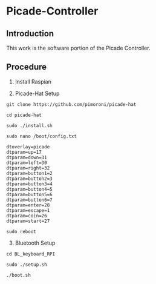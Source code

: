 # Picade-Controller

## Introduction

This work is the software portion of the Picade Controller.

## Procedure

1. Install Raspian

2. Picade-Hat Setup

```
git clone https://github.com/pimoroni/picade-hat

cd picade-hat

sudo ./install.sh

sudo nano /boot/config.txt

dtoverlay=picade
dtparam=up=17
dtparam=down=31
dtparam=left=30
dtparam=right=32
dtparam=button1=2
dtparam=button2=3
dtparam=button3=4
dtparam=button4=5
dtparam=button5=6
dtparam=button6=7
dtparam=enter=28
dtparam=escape=1
dtparam=coin=26
dtparam=start=27

sudo reboot
```

3. Bluetooth Setup 

```
cd BL_keyboard_RPI

sudo ./setup.sh

./boot.sh
```
